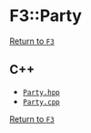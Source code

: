 # F3::Party

[Return to `F3`](/docs/F3.md)

## C++

- [`Party.hpp`](/c++/include/Party.hpp)
- [`Party.cpp`](/c++/source/Party.cpp)

[Return to `F3`](/docs/F3.md)